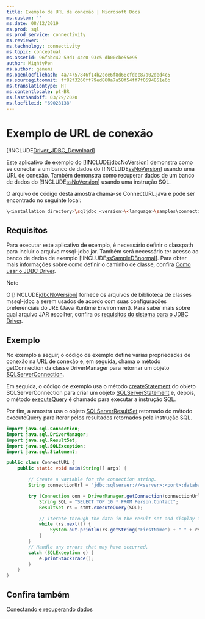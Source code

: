 ```yaml
---
title: Exemplo de URL de conexão | Microsoft Docs
ms.custom: ''
ms.date: 08/12/2019
ms.prod: sql
ms.prod_service: connectivity
ms.reviewer: ''
ms.technology: connectivity
ms.topic: conceptual
ms.assetid: 96fabc42-59d1-4cc0-93c5-db00cbe55e95
author: MightyPen
ms.author: genemi
ms.openlocfilehash: 4a74757846f14b2cee6f8d68cfdec87a02ded4c5
ms.sourcegitcommit: ff82f3260ff79ed860a7a58f54ff7f0594851e6b
ms.translationtype: HT
ms.contentlocale: pt-BR
ms.lasthandoff: 03/29/2020
ms.locfileid: "69028138"
---
```

# <a name="connection-url-sample"></a>Exemplo de URL de conexão

[!INCLUDE[Driver_JDBC_Download](../../includes/driver_jdbc_download.md)]

Este aplicativo de exemplo do [!INCLUDE[jdbcNoVersion](../../includes/jdbcnoversion_md.md)] demonstra como se conectar a um banco de dados do [!INCLUDE[ssNoVersion](../../includes/ssnoversion-md.md)] usando uma URL de conexão. Também demonstra como recuperar dados de um banco de dados do [!INCLUDE[ssNoVersion](../../includes/ssnoversion-md.md)] usando uma instrução SQL.

O arquivo de código desta amostra chama-se ConnectURL.java e pode ser encontrado no seguinte local:

```bash
\<installation directory>\sqljdbc_<version>\<language>\samples\connections
```

## <a name="requirements"></a>Requisitos

Para executar este aplicativo de exemplo, é necessário definir o classpath para incluir o arquivo mssql-jdbc.jar. Também será necessário ter acesso ao banco de dados de exemplo [!INCLUDE[ssSampleDBnormal](../../includes/sssampledbnormal_md.md)]. Para obter mais informações sobre como definir o caminho de classe, confira [Como usar o JDBC Driver](../../connect/jdbc/using-the-jdbc-driver.md).

> [!NOTE]  
> O [!INCLUDE[jdbcNoVersion](../../includes/jdbcnoversion_md.md)] fornece os arquivos de biblioteca de classes mssql-jdbc a serem usados de acordo com suas configurações preferenciais do JRE (Java Runtime Environment). Para saber mais sobre qual arquivo JAR escolher, confira os [requisitos do sistema para o JDBC Driver](../../connect/jdbc/system-requirements-for-the-jdbc-driver.md).

## <a name="example"></a>Exemplo

No exemplo a seguir, o código de exemplo define várias propriedades de conexão na URL de conexão e, em seguida, chama o método getConnection da classe DriverManager para retornar um objeto [SQLServerConnection](../../connect/jdbc/reference/sqlserverconnection-class.md).

Em seguida, o código de exemplo usa o método [createStatement](../../connect/jdbc/reference/createstatement-method-sqlserverconnection.md) do objeto SQLServerConnection para criar um objeto [SQLServerStatement](../../connect/jdbc/reference/sqlserverstatement-class.md) e, depois, o método [executeQuery](../../connect/jdbc/reference/executequery-method-sqlserverstatement.md) é chamado para executar a instrução SQL.

Por fim, a amostra usa o objeto [SQLServerResultSet](../../connect/jdbc/reference/sqlserverresultset-class.md) retornado do método executeQuery para iterar pelos resultados retornados pela instrução SQL.

```java
import java.sql.Connection;
import java.sql.DriverManager;
import java.sql.ResultSet;
import java.sql.SQLException;
import java.sql.Statement;

public class ConnectURL {
    public static void main(String[] args) {

        // Create a variable for the connection string.
        String connectionUrl = "jdbc:sqlserver://<server>:<port>;databaseName=AdventureWorks;user=<user>;password=<password>";

        try (Connection con = DriverManager.getConnection(connectionUrl); Statement stmt = con.createStatement();) {
            String SQL = "SELECT TOP 10 * FROM Person.Contact";
            ResultSet rs = stmt.executeQuery(SQL);

            // Iterate through the data in the result set and display it.
            while (rs.next()) {
                System.out.println(rs.getString("FirstName") + " " + rs.getString("LastName"));
            }
        }
        // Handle any errors that may have occurred.
        catch (SQLException e) {
            e.printStackTrace();
        }
    }
}
```

## <a name="see-also"></a>Confira também

[Conectando e recuperando dados](../../connect/jdbc/connecting-and-retrieving-data.md)
